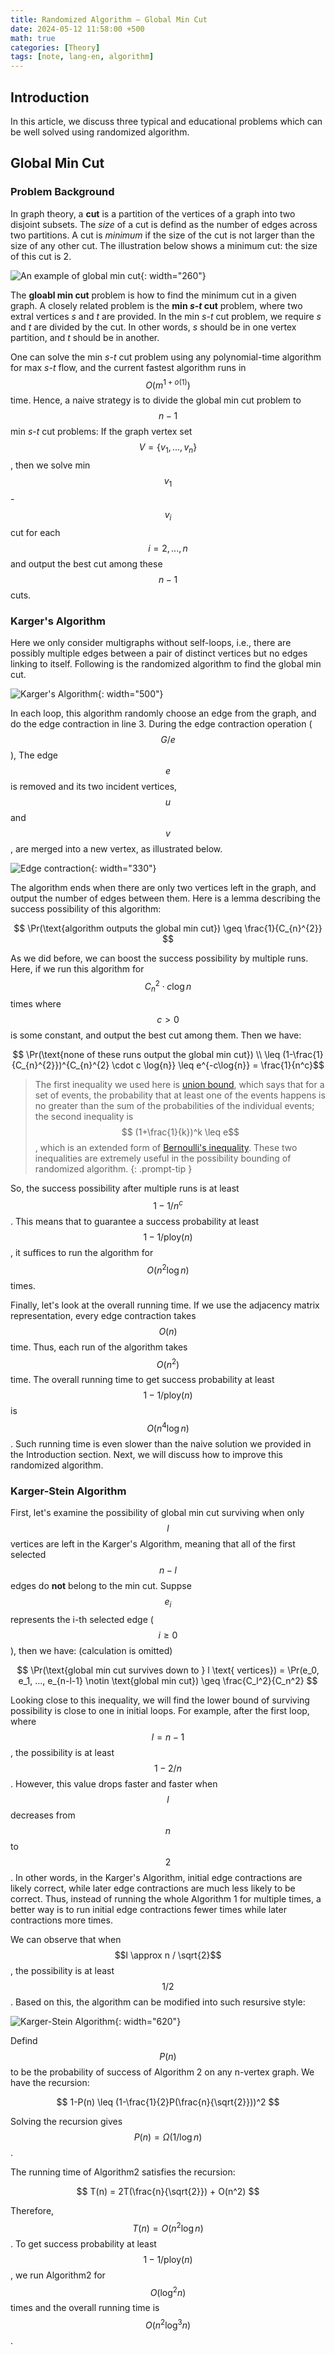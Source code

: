 ```yaml
---
title: Randomized Algorithm — Global Min Cut
date: 2024-05-12 11:58:00 +500
math: true
categories: [Theory]
tags: [note, lang-en, algorithm]
---
```


## Introduction

In this article, we discuss three typical and educational problems which can be well solved using randomized algorithm.

## Global Min Cut

### Problem Background
In graph theory, a **cut** is a partition of the vertices of a graph into two disjoint subsets. The *size* of a cut is defind as the number of edges across two partitions. A cut is *minimum* if the size of the cut is not larger than the size of any other cut. The illustration below shows a minimum cut: the size of this cut is 2.

![An example of global min cut]({{site.url}}/assets/img/2024-05-12/Min-cut.png){: width="260"}

The **gloabl min cut** problem is how to find the minimum cut in a given graph. A closely related problem is the **min *s-t* cut** problem, where two extral vertices *s* and *t* are provided. In the min *s-t* cut problem, we require *s* and *t* are divided by the cut. In other words, *s* should be in one vertex partition, and *t* should be in another.

One can solve the min *s-t* cut problem using any polynomial-time algorithm for max *s-t* flow, and the current fastest algorithm runs in $$ O(m^{1+o(1)}) $$ time. Hence, a naive strategy is to divide the global min cut problem to  $$n-1$$ min *s-t* cut problems: If the graph vertex set $$ V = \{ v_1, ..., v_n \} $$, then we solve min $$v_1$$ - $$v_i$$ cut for each $$ i = 2,...,n $$ and output the best cut among these $$ n - 1 $$ cuts.


### Karger's Algorithm
Here we only consider multigraphs without self-loops, i.e., there are possibly multiple edges between a pair of distinct vertices but no edges linking to itself. Following is the randomized algorithm to find the global min cut.

![Karger's Algorithm]({{site.url}}/assets/img/2024-05-12/alg1.png){: width="500"}

In each loop, this algorithm randomly choose an edge from the graph, and do the edge contraction in line 3. During the edge contraction operation ($$ G/e$$), The edge $$e$$ is removed and its two incident vertices, $$u$$ and $$v$$, are merged into a new vertex, as illustrated below.

![Edge contraction]({{site.url}}/assets/img/2024-05-12/edege_contraction.png){: width="330"}

The algorithm ends when there are only two vertices left in the graph, and output the number of edges between them. Here is a lemma describing the success possibility of this algorithm:

$$ \Pr(\text{algorithm outputs the global min cut}) \geq \frac{1}{C_{n}^{2}} $$

As we did before, we can boost the success possibility by multiple runs. Here, if we run this algorithm for $$ C_{n}^{2} \cdot c \log{n}$$ times where $$c>0$$ is some constant, and output the best cut among them. Then we have: 

$$ \Pr(\text{none of these runs output the global min cut}) \\ \leq (1-\frac{1}{C_{n}^{2}})^{C_{n}^{2} \cdot c \log{n}} \leq e^{-c\log{n}} = \frac{1}{n^c}$$

> The first inequality we used here is [union bound](https://en.wikipedia.org/wiki/Boole%27s_inequality), which says that for a set of events, the probability that at least one of the events happens is no greater than the sum of the probabilities of the individual events; the second inequality is $$ (1+\frac{1}{k})^k \leq e$$, which is an extended form of [Bernoulli's inequality](https://en.wikipedia.org/wiki/Bernoulli%27s_inequality). These two inequalities are extremely useful in the possibility bounding of randomized algorithm.
{: .prompt-tip }

So, the success possibility after multiple runs is at least $$1-1/{n^c}$$. This means that to guarantee a success probability at least $$1-1/\text{ploy}(n)$$, it suffices to run the algorithm for $$O(n^2 \log{n})$$ times. 

Finally, let's look at the overall running time. If we use the adjacency matrix representation, every edge contraction takes $$O(n)$$ time. Thus, each run of the algorithm takes $$O(n^2)$$ time. The overall running time to get success probability at least $$1-1/\text{ploy}(n)$$ is $$O(n^4 \log{n})$$. Such running time is even slower than the naive solution we provided in the Introduction section. Next, we will discuss how to improve this randomized algorithm.

### Karger-Stein Algorithm

First, let's examine the possibility of global min cut surviving when only $$l$$ vertices are left in the Karger's Algorithm, meaning that all of the first selected $$n-l$$ edges do **not** belong to the min cut. Suppse $$e_i$$ represents the i-th selected edge ($$i \geq 0$$), then we have: (calculation is omitted)

$$ \Pr(\text{global min cut survives down to } l \text{ vertices}) = \Pr(e_0, e_1, ..., e_{n-l-1} \notin \text{global min cut}) \geq \frac{C_l^2}{C_n^2} $$ 

Looking close to this inequality, we will find the lower bound of surviving possibility is close to one in initial loops. For example, after the first loop, where $$l=n-1$$, the possibility is at least $$1-2/{n}$$. However, this value drops faster and faster when $$l$$ decreases from $$n$$ to $$2$$. In other words, in the Karger's Algorithm, initial edge contractions are likely correct, while later edge contractions are much less likely to be correct. Thus, instead of running the whole Algorithm 1 for multiple times, a better way is to run initial edge
contractions fewer times while later contractions more times.

We can observe that when $$l \approx n / \sqrt{2}$$, the possibility is at least $$1/2$$. Based on this, the algorithm can be modified into such resursive style:

![Karger-Stein Algorithm]({{site.url}}/assets/img/2024-05-12/alg2.png){: width="620"}

Defind $$P(n)$$ to be the probability of success of Algorithm 2 on any n-vertex graph. We have the recursion:

$$ 1-P(n) \leq (1-\frac{1}{2}P(\frac{n}{\sqrt{2}}))^2 $$

Solving the recursion gives $$P(n) = \Omega(1/\log{n})$$.

The running time of Algorithm2 satisfies the recursion:

$$ T(n) = 2T(\frac{n}{\sqrt{2}}) + O(n^2) $$

Therefore, $$T(n) = O(n^2\log{n})$$. To get success probability at least $$1-1/\text{ploy}(n)$$, we run Algorithm2 for $$ O(\log^2{n}) $$ times and the overall running time is $$O(n^2\log^3{n})$$.